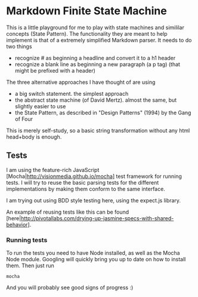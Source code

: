 
# Markdown Finite State Machine

This is a little playground for me to play with state machines and simililar concepts (State Pattern).
The functionality they are meant to help implement is that of a extremely simplified
Markdown parser. It needs to do two things
 - recognize # as beginning a headline and convert it to a h1 header
 - recognize a blank line as beginning a new paragraph (a p tag) (that might be prefixed with a header)

The three alternative approaches I have thought of are using

- a big switch statement. the simplest approach
- the abstract state machine (of David Mertz). almost the same, but slightly easier to use
- the State Pattern, as described in "Design Patterns" (1994) by the Gang of Four

This is merely self-study, so a basic string transformation without any html head+body is enough.

## Tests

I am using the feature-rich JavaScript [Mocha|http://visionmedia.github.io/mocha] test framework
for running tests. I will try to reuse the basic parsing tests for the different
implementations by making them conform to the same interface.

I am trying out using BDD style testing here, using the expect.js library.

An example of reusing tests like this can be found [here|http://pivotallabs.com/drying-up-jasmine-specs-with-shared-behavior].

### Running tests

To run the tests you need to have Node installed, as well as the Mocha Node module. Googling will quickly
bring you up to date on how to install them. Then just run

```
mocha
```

And you will probably see good signs of progress :)





